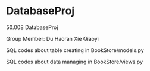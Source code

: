 # DatabaseProj
50.008 DatabaseProj

Group Member:
Du Haoran
Xie Qiaoyi

SQL codes about table creating in BookStore/models.py

SQL codes about data managing in BookStore/views.py
